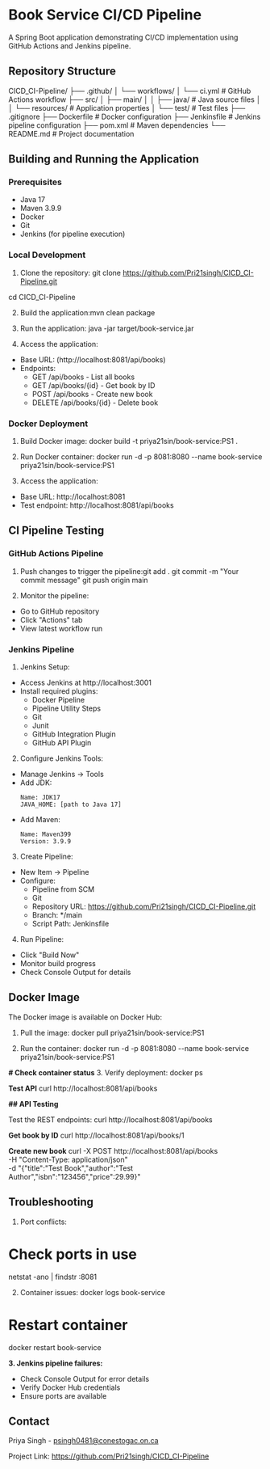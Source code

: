 # Book Service CI/CD Pipeline

A Spring Boot application demonstrating CI/CD implementation using GitHub Actions and Jenkins pipeline.

## Repository Structure

CICD_CI-Pipeline/
├── .github/
│ └── workflows/
│ └── ci.yml # GitHub Actions workflow
├── src/
│ ├── main/
│ │ ├── java/ # Java source files
│ │ └── resources/ # Application properties
│ └── test/ # Test files
├── .gitignore
├── Dockerfile # Docker configuration
├── Jenkinsfile # Jenkins pipeline configuration
├── pom.xml # Maven dependencies
└── README.md # Project documentation

## Building and Running the Application

### Prerequisites
- Java 17
- Maven 3.9.9
- Docker
- Git
- Jenkins (for pipeline execution)

### Local Development

1. Clone the repository:
git clone https://github.com/Pri21singh/CICD_CI-Pipeline.git

cd CICD_CI-Pipeline

2. Build the application:mvn clean package

3. Run the application: 
java -jar target/book-service.jar

4. Access the application:
- Base URL: (http://localhost:8081/api/books)
- Endpoints:
  - GET /api/books - List all books
  - GET /api/books/{id} - Get book by ID
  - POST /api/books - Create new book
  - DELETE /api/books/{id} - Delete book

### Docker Deployment

1. Build Docker image: 
docker build -t priya21sin/book-service:PS1 .

2. Run Docker container:
docker run -d -p 8081:8080 --name book-service priya21sin/book-service:PS1

3. Access the application:
- Base URL: http://localhost:8081
- Test endpoint: http://localhost:8081/api/books

## CI Pipeline Testing

### GitHub Actions Pipeline

1. Push changes to trigger the pipeline:git add .
git commit -m "Your commit message"
git push origin main


2. Monitor the pipeline:
- Go to GitHub repository
- Click "Actions" tab
- View latest workflow run

### Jenkins Pipeline

1. Jenkins Setup:
- Access Jenkins at http://localhost:3001
- Install required plugins:
  - Docker Pipeline
  - Pipeline Utility Steps
  - Git
  - Junit
  - GitHub Integration Plugin
  - GitHub API Plugin

2. Configure Jenkins Tools:
- Manage Jenkins → Tools
- Add JDK:
  ```
  Name: JDK17
  JAVA_HOME: [path to Java 17]
  ```
- Add Maven:
  ```
  Name: Maven399
  Version: 3.9.9
  ```

3. Create Pipeline:
- New Item → Pipeline
- Configure:
  - Pipeline from SCM
  - Git
  - Repository URL: https://github.com/Pri21singh/CICD_CI-Pipeline.git
  - Branch: */main
  - Script Path: Jenkinsfile

4. Run Pipeline:
- Click "Build Now"
- Monitor build progress
- Check Console Output for details

## Docker Image

The Docker image is available on Docker Hub:

1. Pull the image:
docker pull priya21sin/book-service:PS1

2. Run the container:
docker run -d -p 8081:8080 --name book-service priya21sin/book-service:PS1

**# Check container status**
3. Verify deployment: docker ps

**Test API**
curl http://localhost:8081/api/books


**## API Testing**

Test the REST endpoints: curl http://localhost:8081/api/books

**Get book by ID**
curl http://localhost:8081/api/books/1

**Create new book**
curl -X POST http://localhost:8081/api/books \
-H "Content-Type: application/json" \
-d "{\"title\":\"Test Book\",\"author\":\"Test Author\",\"isbn\":\"123456\",\"price\":29.99}"


## Troubleshooting

1. Port conflicts:

# Check ports in use
netstat -ano | findstr :8081


2. Container issues:
docker logs book-service


# Restart container
docker restart book-service


**3. Jenkins pipeline failures:**
- Check Console Output for error details
- Verify Docker Hub credentials
- Ensure ports are available

## Contact

Priya Singh - psingh0481@conestogac.on.ca

Project Link: https://github.com/Pri21singh/CICD_CI-Pipeline
